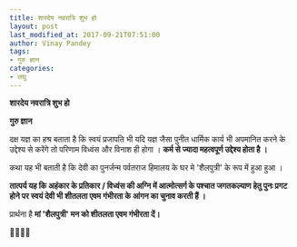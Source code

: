 ```yaml
---
title: शारदेय नवरात्रि शुभ हो
layout: post
last_modified_at: 2017-09-21T07:51:00
author: Vinay Pandey
tags:
- गुरु ज्ञान
categories:
- लघु
---
```

**शारदेय नवरात्रि शुभ हो**

**गुरु ज्ञान**

दक्ष यज्ञ का हश्र बताता है कि स्वयं प्रजापति भी यदि यज्ञ जैसा पुनीत धार्मिक कार्य भी अपमानित करने के उद्देश्य से करेंगे तो परिणाम विध्वंस और विनाश ही होगा । 
**कर्म से ज्यादा महत्वपूर्ण उद्देश्य होता है ।**

कथा यह भी बताती है कि देवी का पुनर्जन्म पर्वतराज हिमालय के घर मे 'शैलपुत्री' के रूप में हुआ हुआ । 

**तात्पर्य यह कि अहंकार के प्रतिकार / विध्वंस की अग्नि में आत्मोत्सर्ग के पश्चात जगतकल्याण हेतु पुनः प्रगट होने पर स्वयं देवी भी शीतलता एवम गंभीरता  के आंगन का चुनाव करती हैं ।**

प्रार्थना है
**मां 'शैलपुत्री' मन को शीतलता एवम गंभीरता दें।**

🙏🌷🌷🙏


